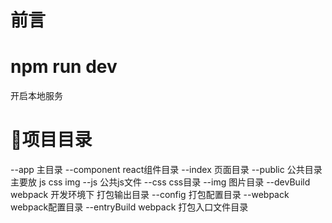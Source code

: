 # 前言

# npm run dev   
开启本地服务




# 项目目录

--app    主目录
    --component    react组件目录
          --index    页面目录
    --public    公共目录 主要放 js css img
          --js    公共js文件
          --css  css目录
          --img   图片目录
--devBuild    webpack 开发环境下 打包输出目录
--config    打包配置目录
    --webpack    webpack配置目录
--entryBuild    webpack 打包入口文件目录